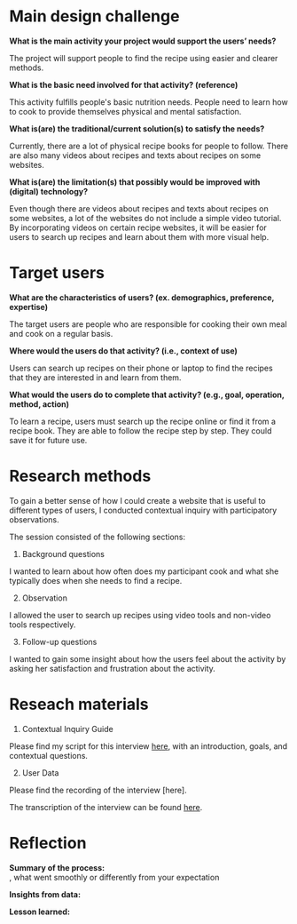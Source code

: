 # Main design challenge 
**What is the main activity your project would support the users’ needs?**

The project will support people to find the recipe using easier and clearer methods.

**What is the basic need involved for that activity? (reference)**

This activity fulfills people's basic nutrition needs. People need to learn how to cook to provide themselves physical and mental satisfaction. 

**What is(are) the traditional/current solution(s) to satisfy the needs?**

Currently, there are a lot of physical recipe books for people to follow. There are also many videos about recipes and texts about recipes on some websites. 

**What is(are) the limitation(s) that possibly would be improved with (digital) technology?**

Even though there are videos about recipes and texts about recipes on some websites, a lot of the websites do not include a simple video tutorial. By incorporating videos on certain recipe websites, it will be easier for users to search up recipes and learn about them with more visual help. 


# Target users 
**What are the characteristics of users? (ex. demographics, preference, expertise)**

The target users are people who are responsible for cooking their own meal and cook on a regular basis. 

**Where would the users do that activity? (i.e., context of use)**

Users can search up recipes on their phone or laptop to find the recipes that they are interested in and learn from them. 

**What would the users do to complete that activity? (e.g., goal, operation, method, action)**

To learn a recipe, users must search up the recipe online or find it from a recipe book. They are able to follow the recipe step by step. They could save it for future use. 


# Research methods 

To gain a better sense of how I could create a website that is useful to different types of users, I conducted contextual inquiry with participatory observations. 

The session consisted of the following sections:

1. Background questions 

I wanted to learn about how often does my participant cook and what she typically does when she needs to find a recipe. 

2. Observation 

I allowed the user to search up recipes using video tools and non-video tools respectively. 

3. Follow-up questions 

I wanted to gain some insight about how the users feel about the activity by asking her satisfaction and frustration about the activity.

# Reseach materials
1. Contextual Inquiry Guide

Please find my script for this interview [here](https://docs.google.com/document/d/1JujXI-EyOEfuMQuPuVmiNPoHaHSJq7R0ZTP7_TqeCwY/edit), with an introduction, goals, and contextual questions.

2. User Data

Please find the recording of the interview [here].

The transcription of the interview can be found [here](https://docs.google.com/document/d/1kCX4qJlN3C8rJi_rZ02vSnyhqhgrLoN-rdPo6A5VsXQ/edit).

# Reflection

**Summary of the process:**       
, what went smoothly or differently from your expectation

**Insights from data:**

**Lesson learned:**




